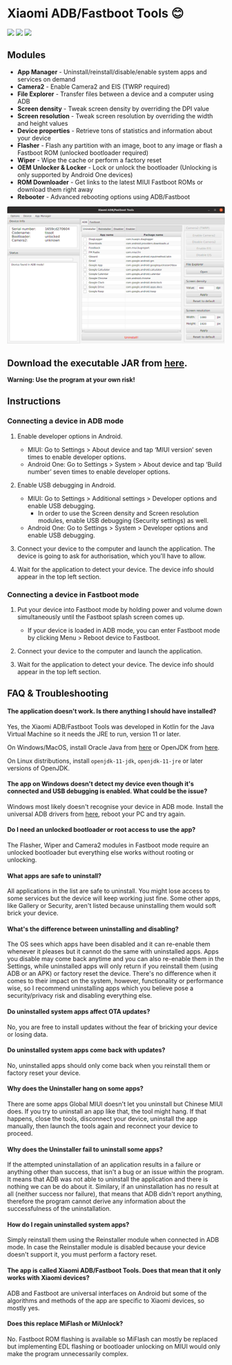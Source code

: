 # Xiaomi ADB/Fastboot Tools 😊

![](https://img.shields.io/github/downloads/Szaki/XiaomiADBFastbootTools/total.svg)
![](https://img.shields.io/github/license/Szaki/XiaomiADBFastbootTools.svg)
[![](https://img.shields.io/twitter/url/https/github.com/Szaki/XiaomiADBFastbootTools.svg?style=social)](https://twitter.com/Szaki_EU)

## Modules

* **App Manager** - Uninstall/reinstall/disable/enable system apps and services on demand
* **Camera2** - Enable Camera2 and EIS (TWRP required)
* **File Explorer** - Transfer files between a device and a computer using ADB
* **Screen density** - Tweak screen density by overriding the DPI value
* **Screen resolution** - Tweak screen resolution by overriding the width and height values
* **Device properties** - Retrieve tons of statistics and information about your device
* **Flasher** - Flash any partition with an image, boot to any image or flash a Fastboot ROM (unlocked bootloader required)
* **Wiper** - Wipe the cache or perform a factory reset
* **OEM Unlocker & Locker** - Lock or unlock the bootloader (Unlocking is only supported by Android One devices)
* **ROM Downloader** - Get links to the latest MIUI Fastboot ROMs or download them right away
* **Rebooter** - Advanced rebooting options using ADB/Fastboot

![](screenshot.png)

## Download the executable JAR from [here](https://github.com/Szaki/XiaomiADBFastbootTools/releases/latest).

**Warning: Use the program at your own risk!**

## Instructions

### Connecting a device in ADB mode

1. Enable developer options in Android.

    * MIUI: Go to Settings > About device and tap ‘MIUI version’ seven times to enable developer options.
    * Android One: Go to Settings > System > About device and tap ‘Build number’ seven times to enable developer options.

2. Enable USB debugging in Android.

    * MIUI: Go to Settings > Additional settings > Developer options and enable USB debugging.
        * In order to use the Screen density and Screen resolution modules, enable USB debugging (Security settings) as well.
    * Android One: Go to Settings > System > Developer options and enable USB debugging.

3. Connect your device to the computer and launch the application. The device is going to ask for authorisation, which you'll have to allow.

4. Wait for the application to detect your device. The device info should appear in the top left section.

### Connecting a device in Fastboot mode

1. Put your device into Fastboot mode by holding power and volume down simultaneously until the Fastboot splash screen comes up.

    * If your device is loaded in ADB mode, you can enter Fastboot mode by clicking Menu > Reboot device to Fastboot.

2. Connect your device to the computer and launch the application.

3. Wait for the application to detect your device. The device info should appear in the top left section.

## FAQ & Troubleshooting

#### The application doesn't work. Is there anything I should have installed?

Yes, the Xiaomi ADB/Fastboot Tools was developed in Kotlin for the Java Virtual Machine so it needs the JRE to run, version 11 or later.

On Windows/MacOS, install Oracle Java from [here](https://www.oracle.com/technetwork/java/javase/downloads/index.html) or OpenJDK from [here](https://adoptopenjdk.net/).

On Linux distributions, install `openjdk-11-jdk`, `openjdk-11-jre` or later versions of OpenJDK.

#### The app on Windows doesn't detect my device even though it's connected and USB debugging is enabled. What could be the issue?

Windows most likely doesn't recognise your device in ADB mode. Install the universal ADB drivers from [here](http://dl.adbdriver.com/upload/adbdriver.zip), reboot your PC and try again.

#### Do I need an unlocked bootloader or root access to use the app?

The Flasher, Wiper and Camera2 modules in Fastboot mode require an unlocked bootloader but everything else works without rooting or unlocking.

#### What apps are safe to uninstall?

All applications in the list are safe to uninstall. You might lose access to some services but the device will keep working just fine. Some other apps, like Gallery or Security, aren't listed because uninstalling them would soft brick your device.

#### What's the difference between uninstalling and disabling?

The OS sees which apps have been disabled and it can re-enable them whenever it pleases but it cannot do the same with uninstalled apps. Apps you disable may come back anytime and you can also re-enable them in the Settings, while uninstalled apps will only return if you reinstall them (using ADB or an APK) or factory reset the device. There's no difference when it comes to their impact on the system, however, functionality or performance wise, so I recommend uninstalling apps which you believe pose a security/privacy risk and disabling everything else.

#### Do uninstalled system apps affect OTA updates?

No, you are free to install updates without the fear of bricking your device or losing data.

#### Do uninstalled system apps come back with updates?

No, uninstalled apps should only come back when you reinstall them or factory reset your device.

#### Why does the Uninstaller hang on some apps?

There are some apps Global MIUI doesn't let you uninstall but Chinese MIUI does. If you try to uninstall an app like that, the tool might hang. If that happens, close the tools, disconnect your device, uninstall the app manually, then launch the tools again and reconnect your device to proceed.

#### Why does the Uninstaller fail to uninstall some apps?

If the attempted uninstallation of an application results in a failure or anything other than success, that isn't a bug or an issue within the program. It means that ADB was not able to uninstall the application and there is nothing we can be do about it. Similary, if an uninstallation has no result at all (neither success nor failure), that means that ADB didn't report anything, therefore the program cannot derive any information about the successfulness of the uninstallation.

#### How do I regain uninstalled system apps?

Simply reinstall them using the Reinstaller module when connected in ADB mode. In case the Reinstaller module is disabled because your device doesn't support it, you must perform a factory reset.

#### The app is called Xiaomi ADB/Fastboot Tools. Does that mean that it only works with Xiaomi devices?

ADB and Fastboot are universal interfaces on Android but some of the algorithms and methods of the app are specific to Xiaomi devices, so mostly yes.

#### Does this replace MiFlash or MiUnlock?

No. Fastboot ROM flashing is available so MiFlash can mostly be replaced but implementing EDL flashing or bootloader unlocking on MIUI would only make the program unnecessarily complex.
